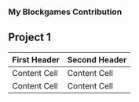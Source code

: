 ### My Blockgames Contribution

## Project 1

| First Header | Second Header |
| ------------ | ------------- |
| Content Cell | Content Cell  |
| Content Cell | Content Cell  |
